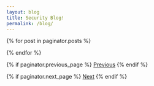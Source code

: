 ```yaml
---
layout: blog
title: Security Blog!
permalink: /blog/
---
```


{% for post in paginator.posts %}
  <!-- Same loop as before for displaying posts -->
{% endfor %}

<!-- Pagination navigation -->
<div class="pagination">
  {% if paginator.previous_page %}
    <a href="{{ paginator.previous_page_path }}" class="prev">Previous</a>
  {% endif %}
  
  {% if paginator.next_page %}
    <a href="{{ paginator.next_page_path }}" class="next">Next</a>
  {% endif %}
</div>
